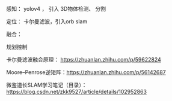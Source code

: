 

感知： yolov4  ， 引入 3D物体检测、 分割

定位：  卡尔曼滤波，引入orb slam

融合： 


规划控制


卡尔曼滤波融合原理： https://zhuanlan.zhihu.com/p/59622824

Moore–Penrose逆矩阵：https://zhuanlan.zhihu.com/p/56142687

微鉴道长SLAM学习笔记（目录）：https://blog.csdn.net/zkk9527/article/details/102952863
